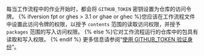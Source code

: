 每当工作流程中的作业开始时，都会将 `GITHUB_TOKEN` 密钥设置为仓库的访问令牌。 {% ifversion fpt or ghes > 3.1 or ghae or ghec %}您应该在工作流程文件中设置此访问令牌的权限，以授予 `contents` 范围的读取访问权限，并授予 `packages` 范围的写入访问权限。 {% else %}它对工作流程运行的仓库中的包具有读取和写入权限。 {% endif %} 更多信息请参阅“[使用 GITHUB_TOKEN 验证身份](/actions/configuring-and-managing-workflows/authenticating-with-the-github_token)”。
